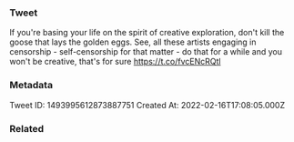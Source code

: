 ### Tweet
If you're basing your life on the spirit of creative exploration, don't kill the goose that lays the golden eggs. See, all these artists engaging in censorship - self-censorship for that matter - do that for a while and you won't be creative, that's for sure https://t.co/fvcENcRQtl

### Metadata
Tweet ID: 1493995612873887751
Created At: 2022-02-16T17:08:05.000Z

### Related

